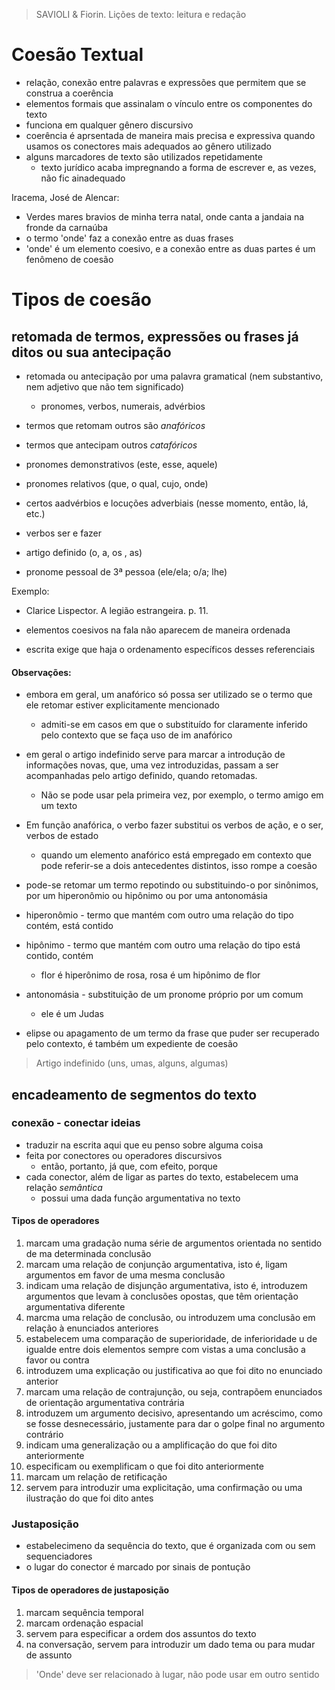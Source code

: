 > SAVIOLI & Fiorin. Lições de texto: leitura e redação

# Coesão Textual
- relação, conexão entre palavras e expressões que permitem que se construa a coerência
- elementos formais que assinalam o vínculo entre os componentes do texto
- funciona em qualquer gênero discursivo
- coerência é aprsentada de maneira mais precisa e expressiva quando usamos os conectores mais adequados ao gênero utilizado
- alguns marcadores de texto são utilizados repetidamente
  - texto jurídico acaba impregnando a forma de escrever e, as vezes, não fic ainadequado

Iracema, José de Alencar:
- Verdes mares bravios de minha terra natal, onde canta a jandaia na fronde da carnaúba
- o termo 'onde' faz a conexão entre as duas frases
- 'onde' é um elemento coesivo, e a conexão entre as duas partes é um fenômeno de coesão


# Tipos de coesão
## retomada de termos, expressões ou frases já ditos ou sua antecipação
- retomada ou antecipação por uma palavra gramatical (nem substantivo, nem adjetivo que não tem significado) 
  - pronomes, verbos, numerais, advérbios
- termos que retomam outros são *anafóricos*
- termos que antecipam outros *catafóricos*


- pronomes demonstrativos (este, esse, aquele)
- pronomes relativos (que, o qual, cujo, onde)
- certos aadvérbios e locuções adverbiais (nesse momento, então, lá, etc.)
- verbos ser e fazer
- artigo definido (o, a, os , as)
- pronome pessoal de 3ª pessoa (ele/ela; o/a; lhe)

Exemplo:
- Clarice Lispector. A legião estrangeira. p. 11.


- elementos coesivos na fala não aparecem de maneira ordenada
- escrita exige que haja o ordenamento específicos desses referenciais

#### Observações:
- embora em geral, um anafórico só possa ser utilizado se o termo que ele retomar estiver explicitamente mencionado
  - admiti-se em casos em que o substituído for claramente inferido pelo contexto que se faça uso de im anafórico
- em geral o artigo indefinido serve para marcar a introdução de informações novas, que, uma vez introduzidas, passam a ser acompanhadas pelo artigo definido, quando retomadas.
  - Não se pode usar pela primeira vez, por exemplo, o termo amigo em um texto
- Em função anafórica, o verbo fazer substitui os verbos de ação, e o ser, verbos de estado
  - quando um elemento anafórico está empregado em contexto que pode referir-se a dois antecedentes distintos, isso rompe a coesão


- pode-se retomar um termo repotindo ou substituindo-o por sinônimos, por um hiperonômio ou hipônimo ou por uma antonomásia
- hiperonômio - termo que mantém com outro uma relação do tipo contém, está contido
- hipônimo - termo que mantém com outro uma relação do tipo está contido, contém
  - flor é hiperônimo de rosa, rosa é um hipônimo de flor
- antonomásia - substituição de um pronome próprio por um comum
  - ele é um Judas


- elipse ou apagamento de um termo da frase que puder ser recuperado pelo contexto, é também um expediente de coesão

> Artigo indefinido (uns, umas, alguns, algumas)



## encadeamento de segmentos do texto
### conexão - conectar ideias
  - traduzir na escrita aqui que eu penso sobre alguma coisa
- feita por conectores ou operadores discursivos
  - então, portanto, já que, com efeito, porque
- cada conector, além de ligar as partes do texto, estabelecem uma relação *semântica*
  - possui uma dada função argumentativa no texto

#### Tipos de operadores
1. marcam uma gradação numa série de argumentos orientada no sentido de ma determinada conclusão 
2. marcam uma relação de conjunção argumentativa, isto é, ligam argumentos em favor de uma mesma conclusão 
3. indicam uma relação de disjunção argumentativa, isto é, introduzem argumentos que levam à conclusões opostas, que têm orientação argumentativa diferente 
4. marcma uma relação de conclusão, ou introduzem uma conclusão em relação à enunciados anteriores 
5. estabelecem uma comparação de superioridade, de inferioridade u de igualde entre dois elementos sempre com vistas a uma conclusão a favor ou contra 
6. introduzem uma explicação ou justificativa ao que foi dito no enunciado anterior 
7. marcam uma relação de contrajunção, ou seja, contrapõem enunciados de orientação argumentativa contrária 
8. introduzem um argumento decisivo, apresentando um acréscimo, como se fosse desnecessário, justamente para dar o golpe final no argumento contrário 
9. indicam uma generalização ou a amplificação do que foi dito anteriormente
10. especificam ou exemplificam o que foi dito anteriormente
11. marcam um relação de retificação
12. servem para introduzir uma explicitação, uma confirmação ou uma ilustração do que foi dito antes


### Justaposição
- estabelecimeno da sequência do texto, que é organizada com ou sem sequenciadores
- o lugar do conector é marcado por sinais de pontução


#### Tipos de operadores de justaposição
1. marcam sequência temporal
2. marcam ordenação espacial
3. servem para especificar a ordem dos assuntos do texto
4. na conversação, servem para introduzir um dado tema ou para mudar de assunto


> 'Onde' deve ser relacionado à lugar, não pode usar em outro sentido